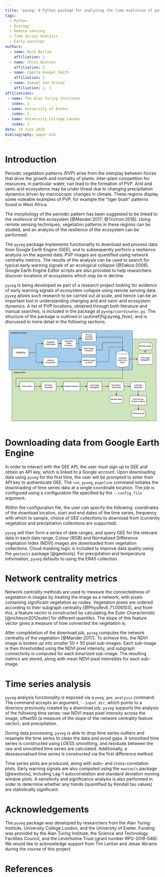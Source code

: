 ```yaml
---
title: 'pyveg: A Python package for analysing the time evolution of patterned vegetation using Google Earth Engine'
tags:
  - Python
  - Ecology
  - Remote sensing
  - Time Series Analysis
  - Early warnings
authors:
  - name: Nick Barlow
    affiliation: 1
  - name: Chris Boulton
    affiliation: 2
  - name: Camila Rangel Smith
    affiliation: 1
  - name: Samuel Van Stroud
    affiliation: 1, 3
affiliations:
 - name: The Alan Turing Institute
   index: 1
 - name: University of Exeter
   index: 2
 - name: University College London
   index: 3
date: 19 June 2020
bibliography: paper.bib
---
```


# Introduction

Periodic vegetation patterns (PVP) arise from the interplay between
forces that drive the growth and mortality of plants. Inter-plant
competition for resources, in particular water, can lead to the
formation of PVP. Arid and semi-arid ecosystems may be under threat
due to changing precipitation dynamics driven by macroscopic changes
in climate. These regions display some noteable examples of PVP,
for example the "tiger bush" patterns found in West Africa.

The morphology of the periodic pattern has been suggested to be
linked to the resilience of the ecosystem [@Mander:2017; @Trichon:2018].
Using remote sensing techniques,  vegetation patterns in these regions
can be studied, and an analysis of the resilience of the ecosystem can
be performed.

The `pyveg` package implements functionality to download and process data
from Google Earth Engine (GEE), and to subsequently perform a
resilience analysis on the aquired data. PVP images are quantified using
network centrality metrics. The results of the analysis can be used
to search for typical early warning signals of an ecological collapse
[@Dakos:2008]. Google Earth Engine Editor scripts are also provided to help
researchers discover locations of ecosystems which may be in
decline.

`pyveg` is being developed as part of a research project
looking for evidence of early warning signals of ecosystem
collapse using remote sensing data. `pyveg` allows such
research to be carried out at scale, and hence can be an
important tool in understanding changing arid and semi-arid
ecosystem dynamics. A list of PVP locations, obtained through
both literature and manual searches, is included in the package at
`pyveg/coordinates.py`. The structure of the package is outlined in
\autoref{fig:pyveg_flow}, and is discussed in more detail in the
following sections.

![`pyveg` program flow.\label{fig:pyveg_flow}](pveg_flow.png)


# Downloading data from Google Earth Engine

In order to interact with the GEE API, the user must sign up to GEE
and obtain an API key, which is linked to a Google account. Upon downloading
data using `pyveg` for the first time, the
user will be prompted to enter their API key to authenticate GEE. The `run_pyveg_pipeline`
command initiates the downloading of time series data at a single
coordinate location. The job is configured using a configuration file
specified by the `--config_file` argument.

Within the configuration file, the user can specify the following:
coordinates of the download location, start and end dates of the
time series, frequency with which to sample, choice of GEE collections
to download from (currently vegetation and precipitation collections are
supported).

`pyveg` will then form a series of date ranges, and query GEE for the relevant
data in each date range. Colour (RGB) and Normalised Difference vegetation
Index (NDVI) images are downloaded from vegetation collections. Cloud masking
logic is included to improve data quality using the `geetools` package [@geetools].
For precipitation and temperature information, `pyveg` defaults to using the ERA5
collection.


# Network centrality metrics

Network centrality methods are used to measure the connectedness of vegetation
in images by treating the image as a network, with pixels containing significant
vegetation as nodes. Vegetation pixels are ordered according to their subgraph
centrality [@PhysRevE.71.056103], and from this, a feature vector is constructed
by calculating the Euler Characteristic [@richeson2012euler] for different quantiles.
The slope of this feature vector gives a measure of how connected the vegetation is.

After completetion of the download job, `pyveg` computes the network centrality
of the vegetation [@Mander:2017]. To achieve this, the NDVI image is broken up
into smaller $50 \times 50$ pixel sub-images. Each sub-image is then thresholded
using the NDVI pixel intensity, and subgraph connectivity is computed for each
binarized sub-image. The resulting metrics are stored, along with mean NDVI pixel
intensities for each sub-image.


# Time series analysis

`pyveg` analysis functionality is exposed via a `pveg_gee_analysis` command.
The command accepts an argument, `--input_dir`, which points to a directory
previously created by a download job. `pyveg` supports the analysis of the
following time series: raw NDVI mean pixel intensity across the image,
offset50 (a measure of the slope of the network centrality feature vector),
and precipitation.

During data processing, `pyveg` is able
to drop time series outliers and resample the time series to clean the data
and avoid gaps. A smoothed time series is constructed using LOESS smoothing,
and residuals between the raw and smoothed time series are calculated.
Additionally, a deseasonalised time series is constructed via the first
difference method.

Time series plots are produced, along with auto- and cross-correlation plots.
Early warning signals are also computed using the `ewstools` package [@ewstools],
including Lag-1 autocorrelation and standard deviation moving window plots.
A sensitivity and significance analysis is also performed in order to determine
whether any trends (quantified by Kendall tau values) are statistically significant.


# Acknowledgements

The `pyveg` package was developed by researchers from the Alan Turing Institute,
University College London, and the University of Exeter.  Funding was provided by
the Alan Turing Institute, the Science and Technology Facilities Council, and the
Leverhulme Trust (grant number RPG-2018-046).
We would like to acknowledge support from Tim Lenton and Jesse Abrams during the course of
this project.


# References